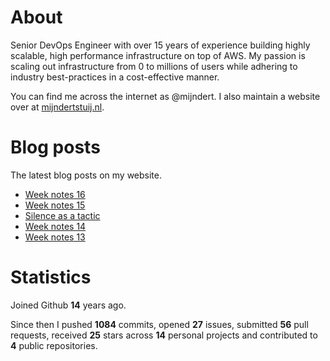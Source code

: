 # About

Senior DevOps Engineer with over 15 years of experience building highly scalable, high performance infrastructure on top of AWS. My passion is scaling out infrastructure from 0 to millions of users while adhering to industry best-practices in a cost-effective manner.

You can find me across the internet as @mijndert. I also maintain a website over at [mijndertstuij.nl](https://mijndertstuij.nl/).

# Blog posts

The latest blog posts on my website.

<!-- BLOGPOSTS:START -->
- [Week notes 16](https://mijndertstuij.nl/posts/week-notes-16/)
- [Week notes 15](https://mijndertstuij.nl/posts/week-notes-15/)
- [Silence as a tactic](https://mijndertstuij.nl/posts/silence-as-a-tactic/)
- [Week notes 14](https://mijndertstuij.nl/posts/week-notes-14/)
- [Week notes 13](https://mijndertstuij.nl/posts/week-notes-13/)
<!-- BLOGPOSTS:END -->

# Statistics

Joined Github **14** years ago.

Since then I pushed **1084** commits, opened **27** issues, submitted **56** pull requests, received **25** stars across **14** personal projects and contributed to **4** public repositories.
